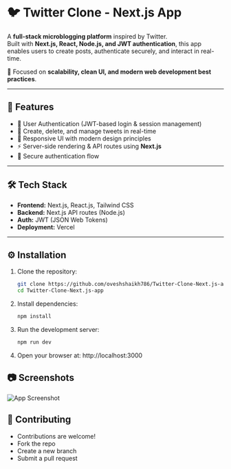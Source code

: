 # 🐦 Twitter Clone - Next.js App

A **full-stack microblogging platform** inspired by Twitter.  
Built with **Next.js, React, Node.js, and JWT authentication**, this app enables users to create posts, authenticate securely, and interact in real-time.  

🚀 Focused on **scalability, clean UI, and modern web development best practices**.

---

## 📌 Features
- 🔑 User Authentication (JWT-based login & session management)  
- 📝 Create, delete, and manage tweets in real-time  
- 🎨 Responsive UI with modern design principles  
- ⚡ Server-side rendering & API routes using **Next.js**  
- 🔐 Secure authentication flow  

---

## 🛠 Tech Stack
- **Frontend:** Next.js, React.js, Tailwind CSS  
- **Backend:** Next.js API routes (Node.js)  
- **Auth:** JWT (JSON Web Tokens)  
- **Deployment:** Vercel  

---

## ⚙️ Installation

1. Clone the repository:
   ```bash
   git clone https://github.com/oveshshaikh786/Twitter-Clone-Next.js-app.git
   cd Twitter-Clone-Next.js-app
   
2. Install dependencies:
   ```bash
   npm install

3. Run the development server:
   ```bash
   npm run dev

4. Open your browser at:
   http://localhost:3000

## 📷 Screenshots
![App Screenshot](public/Login_Page.png)

## 🤝 Contributing

- Contributions are welcome!
- Fork the repo
- Create a new branch
- Submit a pull request


